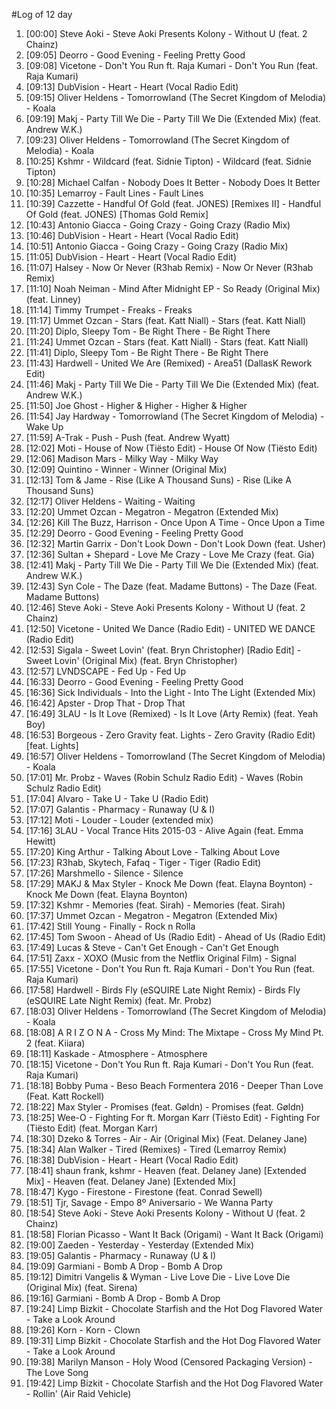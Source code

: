 #Log of 12 day

1. [00:00] Steve Aoki - Steve Aoki Presents Kolony - Without U (feat. 2 Chainz)
1. [09:05] Deorro - Good Evening - Feeling Pretty Good
1. [09:08] Vicetone - Don't You Run ft. Raja Kumari - Don't You Run (feat. Raja Kumari)
1. [09:13] DubVision - Heart - Heart (Vocal Radio Edit)
1. [09:15] Oliver Heldens - Tomorrowland (The Secret Kingdom of Melodia) - Koala
1. [09:19] Makj - Party Till We Die - Party Till We Die (Extended Mix) (feat. Andrew W.K.)
1. [09:23] Oliver Heldens - Tomorrowland (The Secret Kingdom of Melodia) - Koala
1. [10:25] Kshmr - Wildcard (feat. Sidnie Tipton) - Wildcard (feat. Sidnie Tipton)
1. [10:28] Michael Calfan - Nobody Does It Better - Nobody Does It Better
1. [10:35] Lemarroy - Fault Lines - Fault Lines
1. [10:39] Cazzette - Handful Of Gold (feat. JONES) [Remixes II] - Handful Of Gold (feat. JONES) [Thomas Gold Remix]
1. [10:43] Antonio Giacca - Going Crazy - Going Crazy (Radio Mix)
1. [10:46] DubVision - Heart - Heart (Vocal Radio Edit)
1. [10:51] Antonio Giacca - Going Crazy - Going Crazy (Radio Mix)
1. [11:05] DubVision - Heart - Heart (Vocal Radio Edit)
1. [11:07] Halsey - Now Or Never (R3hab Remix) - Now Or Never (R3hab Remix)
1. [11:10] Noah Neiman - Mind After Midnight EP - So Ready (Original Mix) (feat. Linney)
1. [11:14] Timmy Trumpet - Freaks - Freaks
1. [11:17] Ummet Ozcan - Stars (feat. Katt Niall) - Stars (feat. Katt Niall)
1. [11:20] Diplo, Sleepy Tom - Be Right There - Be Right There
1. [11:24] Ummet Ozcan - Stars (feat. Katt Niall) - Stars (feat. Katt Niall)
1. [11:41] Diplo, Sleepy Tom - Be Right There - Be Right There
1. [11:43] Hardwell - United We Are (Remixed) - Area51 (DallasK Rework Edit)
1. [11:46] Makj - Party Till We Die - Party Till We Die (Extended Mix) (feat. Andrew W.K.)
1. [11:50] Joe Ghost - Higher & Higher - Higher & Higher
1. [11:54] Jay Hardway - Tomorrowland (The Secret Kingdom of Melodia) - Wake Up
1. [11:59] A-Trak - Push - Push (feat. Andrew Wyatt)
1. [12:02] Moti - House of Now (Tiësto Edit) - House Of Now (Tiësto Edit)
1. [12:06] Madison Mars - Milky Way - Milky Way
1. [12:09] Quintino - Winner - Winner (Original Mix)
1. [12:13] Tom & Jame - Rise (Like A Thousand Suns) - Rise (Like A Thousand Suns)
1. [12:17] Oliver Heldens - Waiting - Waiting
1. [12:20] Ummet Ozcan - Megatron - Megatron (Extended Mix)
1. [12:26] Kill The Buzz, Harrison - Once Upon A Time - Once Upon a Time
1. [12:29] Deorro - Good Evening - Feeling Pretty Good
1. [12:32] Martin Garrix - Don't Look Down - Don't Look Down (feat. Usher)
1. [12:36] Sultan + Shepard - Love Me Crazy - Love Me Crazy (feat. Gia)
1. [12:41] Makj - Party Till We Die - Party Till We Die (Extended Mix) (feat. Andrew W.K.)
1. [12:43] Syn Cole - The Daze (feat. Madame Buttons) - The Daze (Feat. Madame Buttons)
1. [12:46] Steve Aoki - Steve Aoki Presents Kolony - Without U (feat. 2 Chainz)
1. [12:50] Vicetone - United We Dance (Radio Edit) - UNITED WE DANCE (Radio Edit)
1. [12:53] Sigala - Sweet Lovin' (feat. Bryn Christopher) [Radio Edit] - Sweet Lovin' (Original Mix) (feat. Bryn Christopher)
1. [12:57] LVNDSCAPE - Fed Up - Fed Up
1. [16:33] Deorro - Good Evening - Feeling Pretty Good
1. [16:36] Sick Individuals - Into the Light - Into The Light (Extended Mix)
1. [16:42] Apster - Drop That - Drop That
1. [16:49] 3LAU - Is It Love (Remixed) - Is It Love (Arty Remix) (feat. Yeah Boy)
1. [16:53] Borgeous - Zero Gravity feat. Lights - Zero Gravity (Radio Edit) [feat. Lights]
1. [16:57] Oliver Heldens - Tomorrowland (The Secret Kingdom of Melodia) - Koala
1. [17:01] Mr. Probz - Waves (Robin Schulz Radio Edit) - Waves (Robin Schulz Radio Edit)
1. [17:04] Alvaro - Take U - Take U (Radio Edit)
1. [17:07] Galantis - Pharmacy - Runaway (U & I)
1. [17:12] Moti - Louder - Louder (extended mix)
1. [17:16] 3LAU - Vocal Trance Hits 2015-03 - Alive Again (feat. Emma Hewitt)
1. [17:20] King Arthur - Talking About Love - Talking About Love
1. [17:23] R3hab, Skytech, Fafaq - Tiger - Tiger (Radio Edit)
1. [17:26] Marshmello - Silence - Silence
1. [17:29] MAKJ & Max Styler - Knock Me Down (feat. Elayna Boynton) - Knock Me Down (feat. Elayna Boynton)
1. [17:32] Kshmr - Memories (feat. Sirah) - Memories (feat. Sirah)
1. [17:37] Ummet Ozcan - Megatron - Megatron (Extended Mix)
1. [17:42] Still Young - Finally - Rock n Rolla
1. [17:45] Tom Swoon - Ahead of Us (Radio Edit) - Ahead of Us (Radio Edit)
1. [17:49] Lucas & Steve - Can't Get Enough - Can't Get Enough
1. [17:51] Zaxx - XOXO (Music from the Netflix Original Film) - Signal
1. [17:55] Vicetone - Don't You Run ft. Raja Kumari - Don't You Run (feat. Raja Kumari)
1. [17:58] Hardwell - Birds Fly (eSQUIRE Late Night Remix) - Birds Fly (eSQUIRE Late Night Remix) (feat. Mr. Probz)
1. [18:03] Oliver Heldens - Tomorrowland (The Secret Kingdom of Melodia) - Koala
1. [18:08] A R I Z O N A - Cross My Mind: The Mixtape - Cross My Mind Pt. 2 (feat. Kiiara)
1. [18:11] Kaskade - Atmosphere - Atmosphere
1. [18:15] Vicetone - Don't You Run ft. Raja Kumari - Don't You Run (feat. Raja Kumari)
1. [18:18] Bobby Puma - Beso Beach Formentera 2016 - Deeper Than Love (Feat. Katt Rockell)
1. [18:22] Max Styler - Promises (feat. Gøldn) - Promises (feat. Gøldn)
1. [18:25] Wee-O - Fighting For ft. Morgan Karr (Tiësto Edit) - Fighting For (Tiësto Edit) (feat. Morgan Karr)
1. [18:30] Dzeko & Torres - Air - Air (Original Mix) (Feat. Delaney Jane)
1. [18:34] Alan Walker - Tired (Remixes) - Tired (Lemarroy Remix)
1. [18:38] DubVision - Heart - Heart (Vocal Radio Edit)
1. [18:41] shaun frank, kshmr - Heaven (feat. Delaney Jane) [Extended Mix] - Heaven (feat. Delaney Jane) [Extended Mix]
1. [18:47] Kygo - Firestone - Firestone (feat. Conrad Sewell)
1. [18:51] Tjr, Savage - Empo 8º Aniversario - We Wanna Party
1. [18:54] Steve Aoki - Steve Aoki Presents Kolony - Without U (feat. 2 Chainz)
1. [18:58] Florian Picasso - Want It Back (Origami) - Want It Back (Origami)
1. [19:00] Zaeden - Yesterday - Yesterday (Extended Mix)
1. [19:05] Galantis - Pharmacy - Runaway (U & I)
1. [19:09] Garmiani - Bomb A Drop - Bomb A Drop
1. [19:12] Dimitri Vangelis & Wyman - Live Love Die - Live Love Die (Original Mix) (feat. Sirena)
1. [19:16] Garmiani - Bomb A Drop - Bomb A Drop
1. [19:24] Limp Bizkit - Chocolate Starfish and the Hot Dog Flavored Water - Take a Look Around
1. [19:26] Korn - Korn - Clown
1. [19:31] Limp Bizkit - Chocolate Starfish and the Hot Dog Flavored Water - Take a Look Around
1. [19:38] Marilyn Manson - Holy Wood (Censored Packaging Version) - The Love Song
1. [19:42] Limp Bizkit - Chocolate Starfish and the Hot Dog Flavored Water - Rollin' (Air Raid Vehicle)
